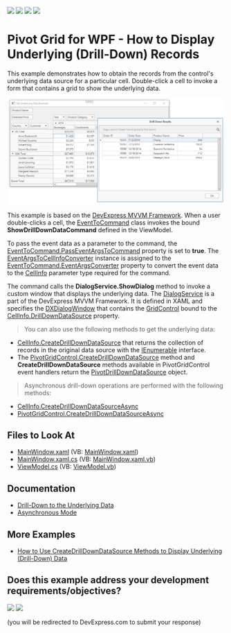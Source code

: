 <!-- default badges list -->
![](https://img.shields.io/endpoint?url=https://codecentral.devexpress.com/api/v1/VersionRange/128578831/21.2.3%2B)
[![](https://img.shields.io/badge/Open_in_DevExpress_Support_Center-FF7200?style=flat-square&logo=DevExpress&logoColor=white)](https://supportcenter.devexpress.com/ticket/details/E2173)
[![](https://img.shields.io/badge/📖_How_to_use_DevExpress_Examples-e9f6fc?style=flat-square)](https://docs.devexpress.com/GeneralInformation/403183)
[![](https://img.shields.io/badge/💬_Leave_Feedback-feecdd?style=flat-square)](#does-this-example-address-your-development-requirementsobjectives)
<!-- default badges end -->
# Pivot Grid for WPF - How to Display Underlying (Drill-Down) Records

This example demonstrates how to obtain the records from the control's underlying data source for a particular cell. Double-click a cell to invoke a form that contains a grid to show the underlying data.

![Display Underlying (Drill-Down) Records](Images/screenshot.png)

This example is based on the [DevExpress MVVM Framework](https://docs.devexpress.com/WPF/15112).  When a user double-clicks a cell, the [EventToCommand](https://docs.devexpress.com/WPF/17369) class invokes the bound **ShowDrillDownDataCommand** defined in the ViewModel. 

To pass the event data as a parameter to the command, the [EventToCommand.PassEventArgsToCommand](https://docs.devexpress.com/WPF/DevExpress.Mvvm.UI.EventToCommand.PassEventArgsToCommand) property is set to **true**. The [EventArgsToCellInfoConverter](https://docs.devexpress.com/WPF/DevExpress.Xpf.PivotGrid.EventArgsToCellInfoConverter) instance is assigned to the [EventToCommand.EventArgsConverter](https://docs.devexpress.com/WPF/DevExpress.Mvvm.UI.EventToCommand.EventArgsConverter) property to convert the event data to the [CellInfo](https://docs.devexpress.com/WPF/DevExpress.Xpf.PivotGrid.CellInfo) parameter type required for the command.

The command calls the **DialogService.ShowDialog** method to invoke a custom window that displays the underlying data. The [DialogService](https://docs.devexpress.com/WPF/17467) is a part of the DevExpress MVVM Framework. It is defined in XAML and specifies the [DXDialogWindow](https://docs.devexpress.com/WPF/DevExpress.Xpf.Core.DXDialogWindow) that contains the [GridControl](https://docs.devexpress.com/WPF/DevExpress.Xpf.Grid.GridControl) bound to the [CellInfo.DrillDownDataSource](https://docs.devexpress.com/WPF/DevExpress.Xpf.PivotGrid.CellInfo.DrillDownDataSource) property.

> You can also use the following methods to get the underlying data:

* [CellInfo.CreateDrillDownDataSource](https://docs.devexpress.com/WPF/DevExpress.Xpf.PivotGrid.CellInfo.CreateDrillDownDataSource) that returns the collection of records in the original data source with the [IEnumerable](https://docs.microsoft.com/ru-ru/dotnet/api/system.collections.ienumerable) interface. 
* The [PivotGridControl.CreateDrillDownDataSource](https://docs.devexpress.com/WPF/DevExpress.Xpf.PivotGrid.PivotGridControl.CreateDrillDownDataSource.overloads) method and  **CreateDrillDownDataSource** methods available in PivotGridControl event handlers return the [PivotDrillDownDataSource](https://docs.devexpress.com/WPF/DevExpress.Xpf.PivotGrid.PivotDrillDownDataSource) object.

> Asynchronous drill-down operations are performed with the following methods:

* [CellInfo.CreateDrillDownDataSourceAsync](https://docs.devexpress.com/WPF/DevExpress.Xpf.PivotGrid.CellInfo.CreateDrillDownDataSourceAsync)
* [PivotGridControl.CreateDrillDownDataSourceAsync ](https://docs.devexpress.com/WPF/DevExpress.Xpf.PivotGrid.PivotGridControl.CreateDrillDownDataSourceAsync.overloads)

<!-- default file list -->
## Files to Look At

* [MainWindow.xaml](CS/ObtainUnderlyingData/MainWindow.xaml) (VB: [MainWindow.xaml](VB/ObtainUnderlyingData/MainWindow.xaml))
* [MainWindow.xaml.cs](CS/ObtainUnderlyingData/MainWindow.xaml.cs) (VB: [MainWindow.xaml.vb](VB/ObtainUnderlyingData/MainWindow.xaml.vb))
* [ViewModel.cs](CS/ObtainUnderlyingData/ViewModel.cs) (VB: [ViewModel.vb](VB/ObtainUnderlyingData/ViewModel.vb))
<!-- default file list end -->


## Documentation

* [Drill-Down to the Underlying Data](https://docs.devexpress.com/WindowsForms/1882)
* [Asynchronous Mode](https://docs.devexpress.com/WPF/9776)


## More Examples

* [How to Use CreateDrillDownDataSource Methods to Display Underlying (Drill-Down) Data](https://github.com/DevExpress-Examples/wpf-pivotgrid-how-to-display-underlying-data)
<!-- feedback -->
## Does this example address your development requirements/objectives?

[<img src="https://www.devexpress.com/support/examples/i/yes-button.svg"/>](https://www.devexpress.com/support/examples/survey.xml?utm_source=github&utm_campaign=wpf-pivot-grid-obtain-underlying-data&~~~was_helpful=yes) [<img src="https://www.devexpress.com/support/examples/i/no-button.svg"/>](https://www.devexpress.com/support/examples/survey.xml?utm_source=github&utm_campaign=wpf-pivot-grid-obtain-underlying-data&~~~was_helpful=no)

(you will be redirected to DevExpress.com to submit your response)
<!-- feedback end -->
